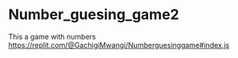 # Number_guesing_game2
This a game  with numbers
https://replit.com/@GachigiMwangi/Numberguesinggame#index.js
